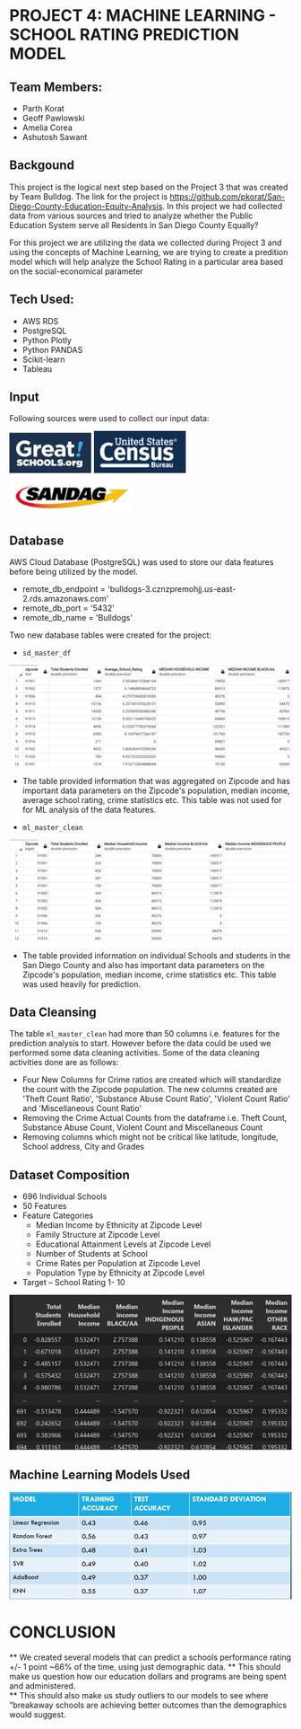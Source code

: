 # PROJECT 4: MACHINE LEARNING - SCHOOL RATING PREDICTION MODEL

## Team Members:
* Parth Korat
* Geoff Pawlowski
* Amelia Corea
* Ashutosh Sawant

## Backgound
This project is the logical next step based on the Project 3 that was created by Team Bulldog. The link for the project is https://github.com/pkorat/San-Diego-County-Education-Equity-Analysis. In this project we had collected data from various sources and tried to analyze whether the Public Education System serve all Residents in San Diego County Equally?

For this project we are utilizing the data we collected during Project 3 and using the concepts of Machine Learning, we are trying to create a predition model which will help analyze the School Rating in a particular area based on the social-economical parameter

## Tech Used:
* AWS RDS
* PostgreSQL
* Python Plotly
* Python PANDAS
* Scikit-learn
* Tableau

## Input
Following sources were used to collect our input data:

![gs](Images/gs.png) ![census](Images/census.png) ![sandag](Images/sandag.png)

## Database
AWS Cloud Database (PostgreSQL) was used to store our data features before being utilized by the model. 
* remote_db_endpoint = 'bulldogs-3.cznzpremohjj.us-east-2.rds.amazonaws.com'
* remote_db_port = '5432'
* remote_db_name = 'Bulldogs'

Two new database tables were created for the project:
* `sd_master_df`

![sdmaster](Images/sdmaster.png)
* The table provided information that was aggregated on Zipcode and has important data parameters on the Zipcode's population, median income, average school rating, crime statistics etc. This table was not used for for ML analysis of the data features.

* `ml_master_clean`

![mlmaster](Images/mlmaster.png)
* The table provided information on individual Schools and students in the San Diego County and also has important data parameters on the Zipcode's population, median income,  crime statistics etc. This table was used heavily for prediction.

## Data Cleansing
The table `ml_master_clean` had more than 50 columns i.e. features for the prediction analysis to start. However before the data could be used we performed some data cleaning activities. Some of the data cleaning activities done are as follows:
* Four New Columns for Crime ratios are created which will standardize the count with the Zipcode population. The new columns created are 'Theft Count Ratio', 'Substance Abuse Count Ratio', 'Violent Count Ratio' and 'Miscellaneous Count Ratio'
* Removing the Crime Actual Counts from the dataframe i.e. Theft Count, Substance Abuse Count, Violent Count and Miscellaneous Count
* Removing columns which might not be critical like latitude, longitude, School address, City and Grades

## Dataset Composition
* 696 Individual Schools
* 50 Features
* Feature Categories
  * Median Income by Ethnicity at Zipcode Level
  * Family Structure at Zipcode Level
  * Educational Attainment Levels at Zipcode Level
  * Number of Students at School
  * Crime Rates per Population at Zipcode Level
  * Population Type by Ethnicity at Zipcode Level
* Target – School Rating 1- 10

![mlcompostion](Images/mlcompostion.png)

## Machine Learning Models Used

![mlmodels](Images/mlmodels.png)

# CONCLUSION

** We created several models that can predict a schools performance rating +/- 1 point ~66% of the time, using just demographic data. 
** This should make us question how our education dollars and programs are being spent and administered.  
** This should also make us study outliers to our models to see where “breakaway schools are achieving better outcomes than the demographics would suggest.   



